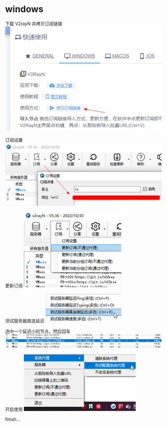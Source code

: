 # windows

下载 V2rayN 并拷贝订阅链接
![img.png](images/v2free-01.png)

订阅设置
![img.png](images/v2free-02.png)

更新订阅
![img.png](images/v2free-03.png)

测试服务器直连延迟
![img.png](images/v2free-04.png)

选中一个延迟小的节点，然后回车
![img.png](images/v2free-05.png)

开启使用
![img.png](images/v2free-06.png)

finish...
